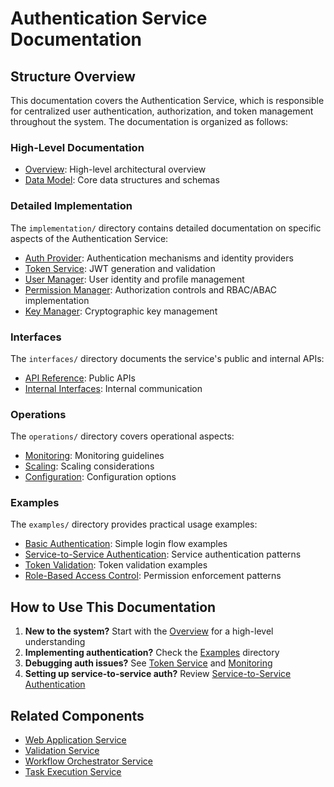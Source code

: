 # Authentication Service Documentation

## Structure Overview

This documentation covers the Authentication Service, which is responsible for centralized user authentication, authorization, and token management throughout the system. The documentation is organized as follows:

### High-Level Documentation

* [Overview](./overview.md): High-level architectural overview
* [Data Model](./data_model.md): Core data structures and schemas

### Detailed Implementation

The `implementation/` directory contains detailed documentation on specific aspects of the Authentication Service:

* [Auth Provider](./implementation/auth_provider.md): Authentication mechanisms and identity providers
* [Token Service](./implementation/token_service.md): JWT generation and validation
* [User Manager](./implementation/user_manager.md): User identity and profile management
* [Permission Manager](./implementation/permission_manager.md): Authorization controls and RBAC/ABAC implementation
* [Key Manager](./implementation/key_manager.md): Cryptographic key management

### Interfaces

The `interfaces/` directory documents the service's public and internal APIs:

* [API Reference](./interfaces/api.md): Public APIs
* [Internal Interfaces](./interfaces/internal.md): Internal communication

### Operations

The `operations/` directory covers operational aspects:

* [Monitoring](./operations/monitoring.md): Monitoring guidelines
* [Scaling](./operations/scaling.md): Scaling considerations
* [Configuration](./operations/configuration.md): Configuration options

### Examples

The `examples/` directory provides practical usage examples:

* [Basic Authentication](./examples/basic_authentication.md): Simple login flow examples
* [Service-to-Service Authentication](./examples/service_to_service_auth.md): Service authentication patterns
* [Token Validation](./examples/token_validation.md): Token validation examples
* [Role-Based Access Control](./examples/role_based_access.md): Permission enforcement patterns

## How to Use This Documentation

1. **New to the system?** Start with the [Overview](./overview.md) for a high-level understanding
2. **Implementing authentication?** Check the [Examples](./examples/) directory
3. **Debugging auth issues?** See [Token Service](./implementation/token_service.md) and [Monitoring](./operations/monitoring.md)
4. **Setting up service-to-service auth?** Review [Service-to-Service Authentication](./examples/service_to_service_auth.md)

## Related Components

* [Web Application Service](../web_application_service/README.md)
* [Validation Service](../validation_service/README.md)
* [Workflow Orchestrator Service](../workflow_orchestrator_service/README.md)
* [Task Execution Service](../task_execution_service/README.md) 